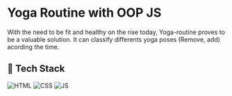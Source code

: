 # Yoga Routine with OOP JS

With the need to be fit and healthy on the rise today, Yoga-routine proves to be a valuable solution.
It can classify  differents yoga poses (Remove, add) acording the time.
  
## 📌 Tech Stack
![HTML](https://img.shields.io/badge/html5%20-%23E34F26.svg?&style=for-the-badge&logo=html5&logoColor=white)
![CSS](https://img.shields.io/badge/css3%20-%231572B6.svg?&style=for-the-badge&logo=css3&logoColor=white)
![JS](https://img.shields.io/badge/javascript%20-%23323330.svg?&style=for-the-badge&logo=javascript&logoColor=%23F7DF1E)
